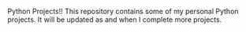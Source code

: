 Python Projects!!
This repository contains some of my personal Python projects. 
It will be updated as and when I complete more projects.
